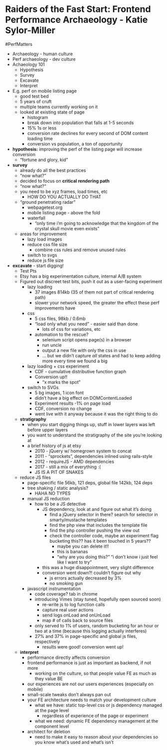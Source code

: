 # Raiders of the Fast Start: Frontend Performance Archaeology - Katie Sylor-Miller
#PerfMatters

- Archaeology - human culture
- Perf archaeology - dev culture
- Achaeology 101
	- Hypothesis
	- Survey
	- Excavate
	-  Interpret
- E.g. perf on mobile listing page
	- good test bed
	- 5 years of cruft
	- multiple teams currently working on it
	- looked at existing state of page
		- histogram
		- break down into population that falls at 1-5 seconds
		- 15% 1s or less
		- conversion rate declines for every second of DOM content loading time
		- conversion vs population, a ton of opportunity
- **hypothesis:** improving the perf of the listing page will increase conversion
	- “fortune and glory, kid”
- **survey**
	- already do all the best practices
	- “now what?”
	- decided to focus on **critical rendering path**
	- “now what?”
	- you need to be xyz frames, load times, etc
		- HOW DO YOU ACTUALLY DO THAT
	- “ground penetrating radar”
		- webpagetest.org
		- mobile listing page - above the fold
		- waterfall
			- “only time i’m going to acknowledge that the kingdom of the crystal skull movie even exists”
	- areas for improvement
		- lazy load images
		- reduce css file size
			- combine css rules and remove unused rules
		- switch to svgs
		- reduce js file size
- **excavate** - start digging!
	- Test Pts
	- Etsy has a big experimentation culture, internal A/B system
	- Figured out discreet test bits, push it out as a user-facing experiment
		- lazy loading
			- 37 images 814kb (35 of them not part of critical rendering path)
			- slower your network speed, the greater the effect these perf improvements have
		- css
			- 5 css files, 98kb / 0.6mb
			- “load only what you need” - easier said than done
				- lots of css for variations, etc
			- automation to the rescue?
				- selenium script opens page(s) in a browser
				- run uncle
				- output a new file with only the css in use
				- … but we didn’t capture *all* states and had to keep adding more every time we found a big
		- lazy loading + css experiment
			- CDF - cumulative distributive function graph
			- Conversion up!!
				- “x marks the spot”
		- switch to SVGs
			- 5 bg images, 1 icon font
			- didn’t have a big effect on DOMContentLoaded
			- Experiment results -1% on page load
			- CDF, conversion no change
			- went live with it anyway because it was the right thing to do
	- **stratigraphy**
		- when you start digging things up, stuff in lower layers was left before upper layers
		- you want to understand the stratigraphy of the site you’re looking at
		- a brief history of js at etsy
			- 2010 - jQuery w/ homegrown system to concat
			- 2011 - “sprockets”, dependencies inlined using rails-style
			- 2012 - requireJS - AMD dependencies
			- 2017 - still a mix of everything :(
			- JS IS A PIT OF SNAKES
	- reduce JS files
		- page-specific file 56kb, 121 deps, global file 142kb, 124 deps 
		- tree shaking / static analysis?
			- HAHA NO TYPES
		- manual JS reduction
			- how to be a JS detective
				- JS dependency, look at and figure out what it’s doing
					- find a jQuery selector in there? search for selector in smarty/mustache templates
					- find the php view that includes the template file
					- find the php controller pushing the view out
					- check the controller code, maybe an experiment flag bucketing this?? has it been touched in 5 years??
						- maybe you can delete it!!
						- this is bananas
						- “why are you doing this?” “i don’t know i just feel like I want to try”
				- this was a huge disappointment, very slight difference
				- conversion went down?! couldn’t figure out why
					- js errors actually decreased by 3%
					- no smoking gun
		- javascript instrumentation
			- code coverage? tab in chrome
			- introducing Vimes (stay tuned, hopefully open sourced soon)
				- re-write js to log function calls
				- capture real user actions
				- send logs onLoad and onUnLoad
				- map # of calls back to source files
			- only served to 1% of users, random bucketing for an hour or two at a time (because this logging actually interferes)
			- 27% and 37% in page-specific and global js files, respectively
				- results were good! conversion went up!
	- **interpret**
		- performance directly affects conversion
		- frontend performance is just as important as backend, if not more
			- working on the culture, so that people value FE as much as they value BE
		- our experiences are not our users experiences (especially on mobile)
		- small-scale tweaks don’t always pan out
		- your FE architecture needs to match your development culture
			- what we have: static top-level css or js dependency managed at the page level
				- regardless of experience of the page or experiment
			- what we need: dynamic FE dependency management at the component level
		- architect for deletion
			- need to make it easy to reason about your dependencies so you know what’s used and what’s isn’t